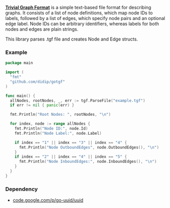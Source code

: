 **[Trivial Graph Format](http://en.wikipedia.org/wiki/Trivial_Graph_Format)** is a simple text-based file format for describing graphs. It consists of a list of node definitions, which map node IDs to labels, followed by a list of edges, which specify node pairs and an optional edge label. Node IDs can be arbitrary identifiers, whereas labels for both nodes and edges are plain strings.

This library parses .tgf file and creates Node and Edge structs.

### Example
```go
package main

import (
  "fmt"
  "github.com/didip/gotgf"
)

func main() {
  allNodes, rootNodes, _, err := tgf.ParseFile("example.tgf")
  if err != nil { panic(err) }

  fmt.Println("Root Nodes: ", rootNodes, "\n")

  for index, node := range allNodes {
    fmt.Println("Node ID:", node.Id)
    fmt.Println("Node Label:", node.Label)

    if index == "1" || index == "3" || index == "4" {
      fmt.Println("Node OutboundEdges", node.OutboundEdges(), "\n")
    }
    if index == "2" || index == "4" || index == "5" {
      fmt.Println("Node InboundEdges:", node.InboundEdges(), "\n")
    }
  }
}
```

### Dependency

* [code.google.com/p/go-uuid/uuid](code.google.com/p/go-uuid/uuid)